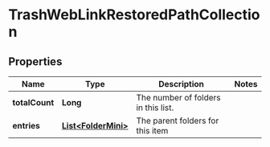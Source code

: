 

# TrashWebLinkRestoredPathCollection


## Properties

| Name | Type | Description | Notes |
|------------ | ------------- | ------------- | -------------|
|**totalCount** | **Long** | The number of folders in this list. |  |
|**entries** | [**List&lt;FolderMini&gt;**](FolderMini.md) | The parent folders for this item |  |



